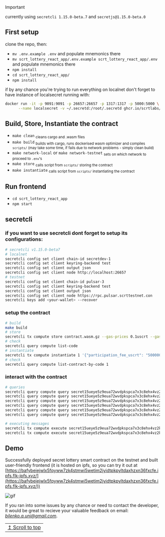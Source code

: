 > [!IMPORTANT]
> currently using `secretcli 1.15.0-beta.7` and `secretjs@1.15.0-beta.0`
## First setup
clone the repo, then:
- `mv .env.example .env` and populate mnemonics there
- `mv scrt_lottery_react_app/.env.example scrt_lottery_react_app/.env` and populate mnemonics there
- `npm install`
- `cd scrt_lottery_react_app/`
- `npm install`

if by any chance you're trying to run everything on localnet don't forget to have instance of localsecret running with:

```bash
docker run -it -p 9091:9091 -p 26657:26657 -p 1317:1317 -p 5000:5000 \
      --name localsecret -v ~/.secretd:/root/.secretd ghcr.io/scrtlabs/localsecret:v1.15.0-beta.7
```

## Build, Store, Instantiate the contract
- `make clean` <sub>cleans cargo and .wasm files</sub>
- `make build` <sub>builds with cargo, runs dockerised wasm optimizer and compiles `scripts/` (may take some time, if fails due to network problems - simply clean build)</sub>
- `make network-local` or `make network-testnet` <sub>sets on which network to proceed to `.env`'s</sub>
- `make store` <sub>calls script from `scripts/` storing the contract</sub>
- `make instantiate` <sub>calls script from `scripts/` instantiating the contract</sub>


## Run frontend
- `cd scrt_lottery_react_app`
- `npm start`

## secretcli
### if you want to use secretcli dont forget to setup its configurations:
```bash
# secretcli v1.15.0-beta7
# localnet
secretcli config set client chain-id secretdev-1
secretcli config set client keyring-backend test
secretcli config set client output json
secretcli config set client node http://localhost:26657
# testnet
secretcli config set client chain-id pulsar-3
secretcli config set client keyring-backend test
secretcli config set client output json
secretcli config set client node https://rpc.pulsar.scrttestnet.con
secretcli keys add <your-wallet> --recover
```
### setup the contract
```bash
# build
make build
# store
secretcli tx compute store contract.wasm.gz --gas-prices 0.1uscrt --gas 5000000 --from a --chain-id secretdev-1 -y
# check
secretcli query compute list-code
# instantiate
secretcli tx compute instantiate 1 '{"participation_fee_uscrt": "500000"}' --from a --gas-prices 0.1uscrt  --label CTR1 -y
# check
secretcli query compute list-contract-by-code 1
```

### interact with the contract
```bash
# queries
secretcli query compute query secret15ueye5z9eua72wvdpkspca7x3c8ehx4vz2km4t '{"get_num_of_participants": {}}'
secretcli query compute query secret15ueye5z9eua72wvdpkspca7x3c8ehx4vz2km4t '{"get_last_winner": {}}'
secretcli query compute query secret15ueye5z9eua72wvdpkspca7x3c8ehx4vz2km4t '{"get_all_participants": {}}'
secretcli query compute query secret15ueye5z9eua72wvdpkspca7x3c8ehx4vz2km4t '{"get_participation_fee": {}}'
secretcli query compute query secret15ueye5z9eua72wvdpkspca7x3c8ehx4vz2km4t '{"did_i_participate": {"address": "secret1ap26qrlp8mcq2pg6r47w43l0y8zkqm8a450s03"}}'
secretcli query compute query secret15ueye5z9eua72wvdpkspca7x3c8ehx4vz2km4t '{"get_owner": {}}'

# executing messages
secretcli tx compute execute secret15ueye5z9eua72wvdpkspca7x3c8ehx4vz2km4t '{"participate": {}}' --from a  --gas-prices 0.1uscrt --amount 500000uscrt -y
secretcli tx compute execute secret15ueye5z9eua72wvdpkspca7x3c8ehx4vz2km4t '{"end_lottery": {}}' --from a  --gas-prices 0.1uscrt -y
```

## Demo
Successfully deployed secret lottery smart contract on the testnet and built user-friendly frontend (it is hosted on ipfs, so you can try it out at [https://bafybeiejwlx5fpyww7zk4stmwi5wetim2jyidtpkpyltdaxhzxn36fxcfe.ipfs.flk-ipfs.xyz/](https://bafybeiejwlx5fpyww7zk4stmwi5wetim2jyidtpkpyltdaxhzxn36fxcfe.ipfs.flk-ipfs.xyz/))

![gif](https://github.com/Andriy-Bilenko/secret_lottery/raw/main/res/working.gif)





If you ran into some issues by any chance or need to contact the developer, it would be great to recieve your valuable feedback on email: *bilenko.a.uni@gmail.com*.

<div align="right">
<table><td>
<a href="#start-of-content">↥ Scroll to top</a>
</td></table>
</div>
